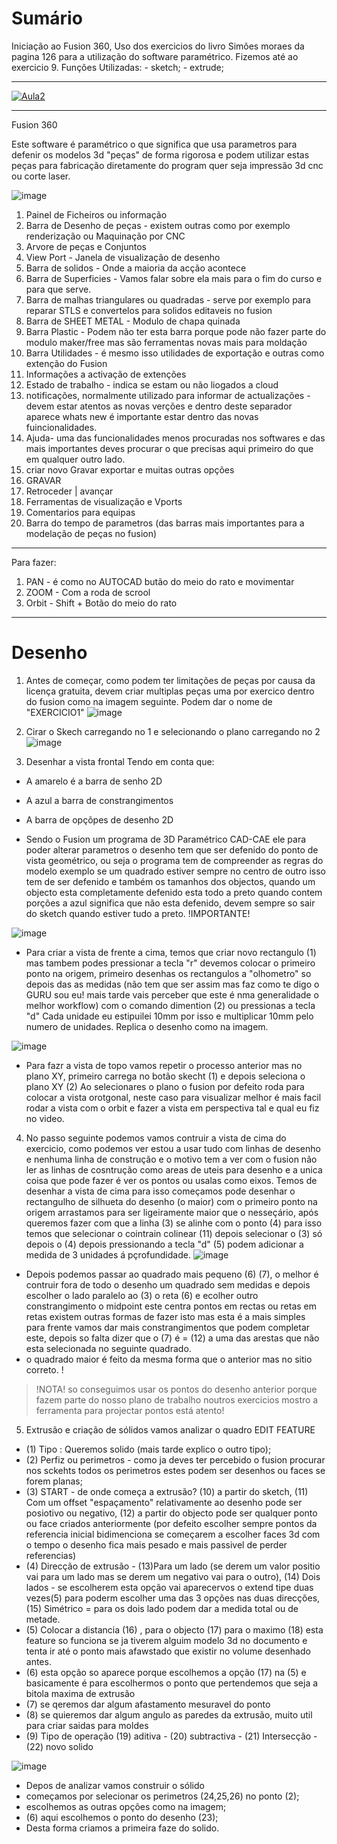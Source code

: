 # Sumário

Iniciação ao Fusion 360, Uso dos exercicios do livro Simões moraes da pagina 126 para a utilização do software paramétrico. Fizemos até ao exercicio 9.
Funções Utilizadas: - sketch; - extrude;

--------------------------

[![Aula2](https://user-images.githubusercontent.com/17902658/196556621-5b274900-4ff4-4bbf-a2d5-80456d6c3683.png)](https://www.youtube.com/watch?v=iyjRYjhyIkw)

----------------------------

Fusion 360

Este software é paramétrico o que significa que usa parametros para defenir os modelos 3d "peças" de forma rigorosa 
e podem utilizar estas peças para fabricação diretamente do program quer seja impressão 3d cnc ou corte laser.

![image](https://user-images.githubusercontent.com/17902658/196098636-dfe5d462-300f-4e40-87d3-fc3230eac8bb.png)

1. Painel de Ficheiros ou informação
2. Barra de Desenho de peças - existem outras como por exemplo renderização ou Maquinação por CNC
3. Arvore de peças e Conjuntos
4. View Port - Janela de visualização de desenho
5. Barra de solidos - Onde a maioria da acção acontece
6. Barra de Superficies - Vamos falar sobre ela mais para o fim do curso e para que serve.
7. Barra de malhas triangulares ou quadradas - serve por exemplo para reparar STLS e convertelos para solidos editaveis no fusion
8. Barra de SHEET METAL - Modulo de chapa quinada
9. Barra Plastic - Podem não ter esta barra porque pode não fazer parte do modulo maker/free mas são ferramentas novas mais para moldação
10. Barra Utilidades - é mesmo isso utilidades de exportação e outras como extenção do Fusion
11. Informações a activação de extenções
12. Estado de trabalho - indica se estam ou não liogados a cloud
13. notificações, normalmente utilizado para informar de actualizações - devem estar atentos as novas verções e dentro deste separador aparece whats new é importante estar dentro das novas fuincionalidades.
14. Ajuda- uma das funcionalidades menos procuradas nos softwares e das mais importantes deves procurar o que precisas aqui primeiro do que em qualquer outro lado.
15. criar novo Gravar exportar e muitas outras opções
16. GRAVAR
17. Retroceder | avançar
18. Ferramentas de visualização e Vports
19. Comentarios para equipas
20. Barra do tempo de parametros (das barras mais importantes para a modelação de peças no fusion)

______________________________

Para fazer:

1. PAN - é como no AUTOCAD butão do meio do rato e movimentar
2. ZOOM - Com a roda de scrool
3. Orbit - Shift + Botão do meio do rato

_____________________________

# Desenho

1. Antes de começar, como podem ter limitações de peças por causa da licença gratuita, devem criar multiplas peças uma por exercico dentro do fusion
como na imagem seguinte. Podem dar o nome de "EXERCICIO1"
![image](https://user-images.githubusercontent.com/17902658/196100727-06eebdf6-c148-4dab-bfba-9386ea9cadc5.png)

2. Cirar o Skech carregando no 1 e selecionando o plano carregando no 2
![image](https://user-images.githubusercontent.com/17902658/196105675-84051fd1-80be-498c-90ed-7100a1016aab.png)

3. Desenhar a vista frontal Tendo em conta que:
  - A amarelo é a barra de senho 2D
  - A azul a barra de constrangimentos
  - A barra de opçõpes de desenho 2D
  
- Sendo o Fusion um programa de 3D Paramétrico CAD-CAE ele para poder alterar parametros o desenho tem que ser defenido do ponto de vista geométrico, ou  seja o programa tem de compreender as regras do modelo exemplo se um quadrado estiver sempre no centro de outro isso tem de ser defenido e também os tamanhos dos objectos, quando um objecto esta completamente defenido esta todo a preto quando contem porções a azul significa que não esta defenido, devem sempre so sair do sketch quando estiver tudo a preto. !IMPORTANTE!

![image](https://user-images.githubusercontent.com/17902658/196103973-39fa39a6-940c-45f0-9b4e-69b70269aafa.png)

- Para criar a vista de frente a cima, temos que criar novo rectangulo (1) mas tambem podes pressionar a tecla "r" devemos colocar o primeiro ponto na origem, primeiro desenhas os rectangulos a "olhometro" so depois das as medidas (não tem que ser assim mas faz como te digo o GURU sou eu! mais tarde vais perceber que este é nma generalidade o melhor workflow) com o comando dimention (2) ou pressionas a tecla "d"
Cada unidade eu estipuilei 10mm por isso e multiplicar 10mm pelo numero de unidades.
Replica o desenho como na imagem.

![image](https://user-images.githubusercontent.com/17902658/196561370-2dc7f2b7-a863-42a5-95e3-5309cb0a4c86.png)

- Para fazr a vista de topo vamos repetir o processo anterior mas no plano XY, primeiro carrega no botão skecht (1) e depois seleciona o plano XY (2)
Ao selecionares o plano o fusion por defeito roda para colocar a vista orotgonal, neste caso para visualizar melhor é mais facil rodar a vista com o orbit e fazer a vista em perspectiva tal e qual eu fiz no video.

4. No passo seguinte podemos vamos contruir a vista de cima do exercicio, como podemos ver estou a usar tudo com linhas de desenho e nenhuma linha de construção e o motivo tem a ver com o fusion não ler as linhas de cosntrução como areas de uteis para desenho e a unica coisa que pode fazer é ver os pontos ou usalas como eixos.
Temos de desenhar a vista de cima para isso começamos pode desenhar o rectangulho de silhueta do desenho (o maior) com o primeiro ponto na origem arrastamos para ser ligeiramente maior que o nesseçário, após queremos fazer com que a linha (3) se alinhe com o ponto (4) para isso temos que selecionar o cointrain colinear (11) depois selecionar o (3) só depois o (4) depois pressionando a tecla "d" (5) podem adicionar a medida de 3 unidades á pçrofundidade.
![image](https://user-images.githubusercontent.com/17902658/196636009-6ae7b066-0663-40f9-837d-b4f628e6b18d.png)
 - Depois podemos passar ao  quadrado mais pequeno (6) (7), o melhor é contruir fora de todo o desenho um quadrado sem medidas e depois escolher o lado paralelo ao (3)  o reta (6) e ecolher outro constrangimento o midpoint este centra pontos em rectas ou retas em retas existem outras formas de fazer isto mas esta é a mais simples para frente vamos dar mais constrangimentos que podem completar este, depois so falta dizer que o (7) é = (12) a uma das arestas que não esta selecionada no seguinte quadrado.
 - o quadrado maior é feito da mesma forma que o anterior mas no sitio correto. !
 > !NOTA! so conseguimos usar os pontos do desenho anterior porque fazem parte do nosso plano de trabalho noutros exercicios mostro a ferramenta para projectar pontos está atento!
5. Extrusão e criação de sólidos vamos analizar o quadro EDIT FEATURE
 - (1) Tipo  : Queremos solido (mais tarde explico o outro tipo);
 - (2) Perfiz ou perimetros - como ja deves ter percebido o fusion procurar nos sckehts todos os perimetros estes podem ser desenhos ou faces se forem planas;
 - (3) START - de onde começa a extrusão? (10) a partir do sketch, (11) Com um offset "espaçamento" relativamente ao desenho pode ser posiotivo ou negativo, (12) a partir do objecto pode ser qualquer ponto ou face criados anteriormente (por defeito escolher sempre pontos da referencia inicial bidimenciona se começarem a escolher faces 3d com o tempo o desenho fica mais pesado e mais passivel de perder referencias)
 - (4) Direcção de extrusão - (13)Para um lado (se derem um valor positio vai para um lado mas se derem um negativo vai para o outro), (14) Dois lados - se escolherem esta opção vai aparecervos o extend tipe duas vezes(5) para poderm escolher uma das 3 opções nas duas direcções, (15) Simétrico = para os dois lado podem dar a medida total ou de metade. 
 - (5) Colocar a distancia (16) , para o objecto (17) para o maximo (18) esta feature so funciona se ja tiverem alguim modelo 3d no documento e tenta ir até o ponto mais afawstado que existir no volume desenhado antes.
 - (6) esta opção so aparece porque escolhemos a opção (17) na (5) e basicamente é para escolhermos o ponto que pertendemos que seja a bitola maxima de extrusão
 - (7) se qeremos dar algum afastamento mesuravel do ponto
 - (8) se quieremos dar algum angulo as paredes da extrusão, muito util para criar saidas para moldes
 - (9) Tipo de operação (19) aditiva - (20) subtractiva - (21) Intersecção - (22) novo solido
 
![image](https://user-images.githubusercontent.com/17902658/196642936-14f9bd26-77c5-4997-bf94-914bdb01d9fc.png)
 - Depos de analizar vamos construir o sólido
  - começamos por selecionar os perimetros (24,25,26) no ponto (2);
  - escolhemos as outras opções como na imagem;
  - (6) aqui escolhemos o ponto do desenho (23);
 - Desta forma criamos a primeira faze do solido.

